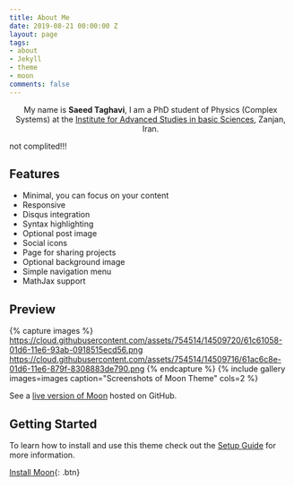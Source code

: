 ```yaml
---
title: About Me
date: 2019-08-21 00:00:00 Z
layout: page
tags:
- about
- Jekyll
- theme
- moon
comments: false
---
```


<center> My name is <b>Saeed Taghavi</b>, I am a PhD student of Physics (Complex Systems) at the  <a href="https://iasbs.ac.ir/">Institute for Advanced Studies in basic Sciences</a>, Zanjan, Iran.</center>


not complited!!!


## Features
* Minimal, you can focus on your content
* Responsive
* Disqus integration
* Syntax highlighting
* Optional post image
* Social icons
* Page for sharing projects
* Optional background image
* Simple navigation menu
* MathJax support

## Preview

{% capture images %}
    https://cloud.githubusercontent.com/assets/754514/14509720/61c61058-01d6-11e6-93ab-0918515ecd56.png
    https://cloud.githubusercontent.com/assets/754514/14509716/61ac6c8e-01d6-11e6-879f-8308883de790.png
{% endcapture %}
{% include gallery images=images caption="Screenshots of Moon Theme" cols=2 %}

See a [live version of Moon](http://taylantatli.github.io/Moon) hosted on GitHub.

## Getting Started

To learn how to install and use this theme check out the [Setup Guide](http://taylantatli.me/Moon/moon-theme/) for more information.
      
[Install Moon](https://github.com/TaylanTatli/Moon){: .btn}
